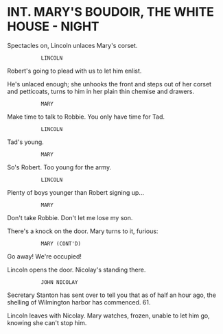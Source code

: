 
# INT. MARY'S BOUDOIR, THE WHITE HOUSE - NIGHT

Spectacles on, Lincoln unlaces Mary's corset.

			   LINCOLN
Robert's going to plead with us to
let him enlist.

He's unlaced enough; she unhooks the front and steps out of
her corset and petticoats, turns to him in her plain thin
chemise and drawers.

			   MARY
Make time to talk to Robbie. You
only have time for Tad.

			   LINCOLN
Tad's young.

			   MARY
So's Robert. Too young for the
army.

			   LINCOLN
Plenty of boys younger than Robert
signing up...

			   MARY
Don't take Robbie. Don't let me
lose my son.

There's a knock on the door. Mary turns to it, furious:

			   MARY (CONT'D)
Go away! We're occupied!

Lincoln opens the door. Nicolay's standing there.

			   JOHN NICOLAY
Secretary Stanton has sent over to
tell you that as of half an hour
ago, the shelling of Wilmington
harbor has commenced.
61.

Lincoln leaves with Nicolay. Mary watches, frozen, unable to
let him go, knowing she can't stop him.
